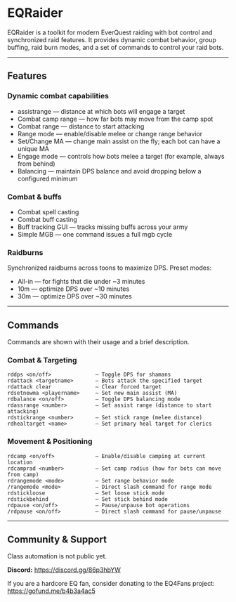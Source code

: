 # EQRaider

EQRaider is a toolkit for modern EverQuest raiding with bot control and synchronized raid features. It provides dynamic combat behavior, group buffing, raid burn modes, and a set of commands to control your raid bots.


---

## Features

### Dynamic combat capabilities
- assistrange — distance at which bots will engage a target
- Combat camp range — how far bots may move from the camp spot
- Combat range — distance to start attacking
- Range mode — enable/disable melee or change range behavior
- Set/Change MA — change main assist on the fly; each bot can have a unique MA
- Engage mode — controls how bots melee a target (for example, always from behind)
- Balancing — maintain DPS balance and avoid dropping below a configured minimum

### Combat & buffs
- Combat spell casting
- Combat buff casting
- Buff tracking GUI — tracks missing buffs across your army
- Simple MGB — one command issues a full mgb cycle

### Raidburns
Synchronized raidburns across toons to maximize DPS. Preset modes:
- All-in — for fights that die under ~3 minutes
- 10m — optimize DPS over ~10 minutes
- 30m — optimize DPS over ~30 minutes

---

## Commands

Commands are shown with their usage and a brief description.

### Combat & Targeting
```
rddps <on/off>              — Toggle DPS for shamans
rdattack <targetname>       — Bots attack the specified target
rdattack clear              — Clear forced target
rdsetnewma <playername>     — Set new main assist (MA)
rdbalance <on/off>          — Toggle DPS balancing mode
rdassrange <number>         — Set assist range (distance to start attacking)
rdstickrange <number>       — Set stick range (melee distance)
rdhealtarget <name>         — Set primary heal target for clerics
```

### Movement & Positioning
```
rdcamp <on/off>             — Enable/disable camping at current location
rdcamprad <number>          — Set camp radius (how far bots can move from camp)
rdrangemode <mode>          — Set range behavior mode
/rangemode <mode>           — Direct slash command for range mode
rdstickloose                — Set loose stick mode
rdstickbehind               — Set stick behind mode
rdpause <on/off>            — Pause/unpause bot operations
/rdpause <on/off>           — Direct slash command for pause/unpause
```

---

## Community & Support

Class automation is not public yet.

**Discord:** https://discord.gg/86p3hbYW

If you are a hardcore EQ fan, consider donating to the EQ4Fans project: https://gofund.me/b4b3a4ac5
